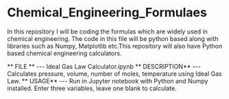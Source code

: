# Chemical_Engineering_Formulaes
In this repository I will be coding the formulas which are widely used in chemical engineering. The code in this file will be python based along with libraries such as Numpy, Matplotlib etc.This repository will also have Python based chemical engineering calculators.


** FILE ** --- Ideal Gas Law Calculator.ipynb
** DESCRIPTION** --- Calculates pressure, volume, number of moles, temperature using Ideal Gas Law.
** USAGE** --- Run in Jupyter notebook with Python and Numpy installed. Enter three variables, leave one blank to calculate. 
